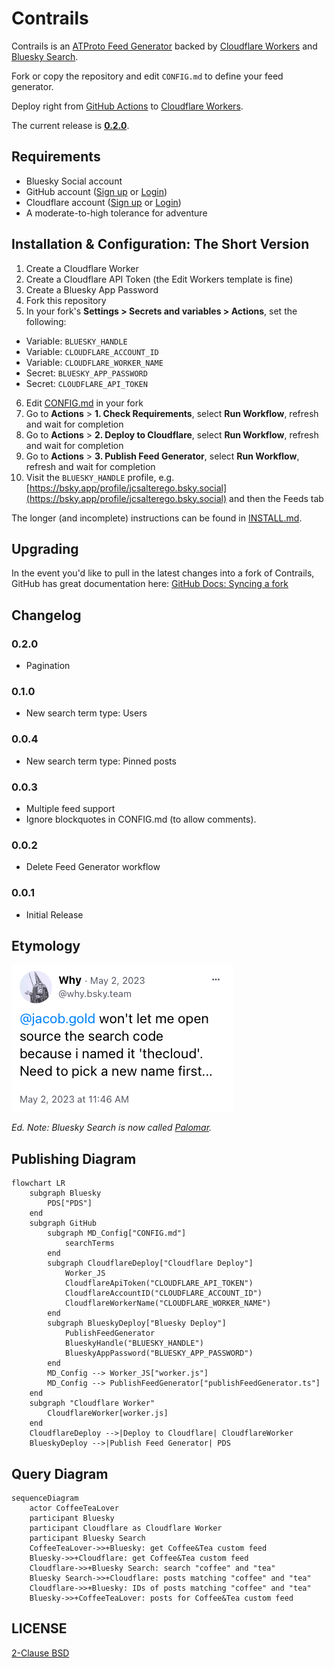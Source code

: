 
# Contrails

Contrails is an [ATProto Feed Generator](https://github.com/bluesky-social/feed-generator) backed by
[Cloudflare Workers](https://workers.cloudflare.com) and [Bluesky Search](https://bsky.app/search).

Fork or copy the repository and edit `CONFIG.md` to define your feed generator.

Deploy right from [GitHub Actions](https://github.com/features/actions) to [Cloudflare Workers](https://workers.cloudflare.com).

The current release is [**0.2.0**](https://github.com/jcsalterego/Contrails/releases/latest).

## Requirements

- Bluesky Social account
- GitHub account ([Sign up](https://github.com/signup) or [Login](https://github.com/login))
- Cloudflare account ([Sign up](https://dash.cloudflare.com/sign-up) or [Login](https://dash.cloudflare.com/login/))
- A moderate-to-high tolerance for adventure

## Installation & Configuration: The Short Version

1. Create a Cloudflare Worker
2. Create a Cloudflare API Token (the Edit Workers template is fine)
3. Create a Bluesky App Password
4. Fork this repository
5. In your fork's **Settings > Secrets and variables > Actions**, set the following:
  * Variable: `BLUESKY_HANDLE`
  * Variable: `CLOUDFLARE_ACCOUNT_ID`
  * Variable: `CLOUDFLARE_WORKER_NAME`
  * Secret: `BLUESKY_APP_PASSWORD`
  * Secret: `CLOUDFLARE_API_TOKEN`
6. Edit [CONFIG.md](CONFIG.md) in your fork
7. Go to **Actions** > **1. Check Requirements**, select **Run Workflow**, refresh and wait for completion
8. Go to **Actions** > **2. Deploy to Cloudflare**, select **Run Workflow**, refresh and wait for completion
9. Go to **Actions** > **3. Publish Feed Generator**, select **Run Workflow**, refresh and wait for completion
10. Visit the `BLUESKY_HANDLE` profile, e.g. [https://bsky.app/profile/jcsalterego.bsky.social](https://bsky.app/profile/jcsalterego.bsky.social) and then the Feeds tab

The longer (and incomplete) instructions can be found in [INSTALL.md](INSTALL.md).

## Upgrading

In the event you'd like to pull in the latest changes into a fork of Contrails, GitHub has great documentation here:
[GitHub Docs: Syncing a fork](https://docs.github.com/en/pull-requests/collaborating-with-pull-requests/working-with-forks/syncing-a-fork)

## Changelog

### 0.2.0

* Pagination

### 0.1.0

* New search term type: Users

### 0.0.4

* New search term type: Pinned posts

### 0.0.3

* Multiple feed support
* Ignore blockquotes in CONFIG.md (to allow comments).

### 0.0.2

* Delete Feed Generator workflow

### 0.0.1

* Initial Release

## Etymology

![](docs/thecloud.png)

_Ed. Note: Bluesky Search is now called [Palomar](https://github.com/bluesky-social/indigo/tree/main/cmd/palomar)._

## Publishing Diagram

```mermaid
flowchart LR
    subgraph Bluesky
        PDS["PDS"]
    end
    subgraph GitHub
        subgraph MD_Config["CONFIG.md"]
            searchTerms
        end
        subgraph CloudflareDeploy["Cloudflare Deploy"]
            Worker_JS
            CloudflareApiToken("CLOUDFLARE_API_TOKEN")
            CloudflareAccountID("CLOUDFLARE_ACCOUNT_ID")
            CloudflareWorkerName("CLOUDFLARE_WORKER_NAME")
        end
        subgraph BlueskyDeploy["Bluesky Deploy"]
            PublishFeedGenerator
            BlueskyHandle("BLUESKY_HANDLE")
            BlueskyAppPassword("BLUESKY_APP_PASSWORD")
        end
        MD_Config --> Worker_JS["worker.js"]
        MD_Config --> PublishFeedGenerator["publishFeedGenerator.ts"]
    end
    subgraph "Cloudflare Worker"
        CloudflareWorker[worker.js]
    end
    CloudflareDeploy -->|Deploy to Cloudflare| CloudflareWorker
    BlueskyDeploy -->|Publish Feed Generator| PDS
```

## Query Diagram

```mermaid
sequenceDiagram
    actor CoffeeTeaLover
    participant Bluesky
    participant Cloudflare as Cloudflare Worker
    participant Bluesky Search
    CoffeeTeaLover->>+Bluesky: get Coffee&Tea custom feed
    Bluesky->>+Cloudflare: get Coffee&Tea custom feed
    Cloudflare->>+Bluesky Search: search "coffee" and "tea"
    Bluesky Search->>+Cloudflare: posts matching "coffee" and "tea"
    Cloudflare->>+Bluesky: IDs of posts matching "coffee" and "tea"
    Bluesky->>+CoffeeTeaLover: posts for Coffee&Tea custom feed
```

## LICENSE

[2-Clause BSD](LICENSE)
